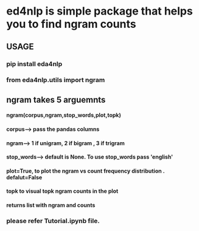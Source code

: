 # ed4nlp is simple package that helps you to find ngram counts
## USAGE
### pip install eda4nlp

### from eda4nlp.utils import ngram

## ngram takes 5 arguemnts
#### ngram(corpus,ngram,stop_words,plot,topk)
#### corpus--> pass the pandas columns
#### ngram--> 1 if unigram, 2 if bigram , 3 if trigram
#### stop_words--> default is None. To use stop_words pass 'english'
#### plot=True, to plot the ngram vs count frequency distribution . defalut=False
#### topk to visual topk ngram counts in the plot
#### returns list with ngram and counts

### please refer Tutorial.ipynb file.
